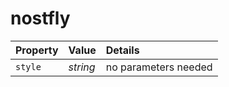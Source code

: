 # nostfly

**Property** | **Value** | **Details**
:--- | :--- | :---
``style`` | _string_ | no parameters needed
